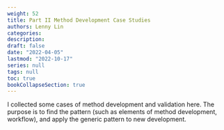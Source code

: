 ```yaml
---
weight: 52
title: Part II Method Development Case Studies
authors: Lenny Lin
categories: 
description: 
draft: false
date: "2022-04-05"
lastmod: "2022-10-17"
series: null
tags: null
toc: true
bookCollapseSection: true
---
```


I collected some cases of method development and validation here.  The purpose is to find the pattern (such as elements of method development, workflow), and apply the generic pattern to new development.

<!--more-->

